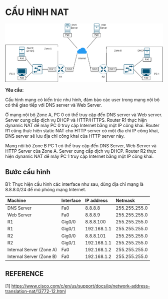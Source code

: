 # CẤU HÌNH NAT

![Topology](./img/topology.png)

**Yêu cầu:**

Cấu hình mạng có kiến trúc như hình, đảm bảo các user trong mạng nội bộ có thể giao tiếp với DNS server và Web Server.

Ở mạng nội bộ Zone A, PC 0 có thể truy cập đến DNS server và Web server. Server cung cấp dịch vụ DHCP và HTTP/HTTPS. Router R1 thực hiện dynamic NAT để máy PC 0 truy cập Internet bằng một IP công khai. Router R1 cũng thực hiện static NAT cho HTTP server có một địa chỉ IP công khai, DNS server sẽ lưu địa chỉ công khai của HTTP server này.

Mạng nội bộ Zone B PC 1 có thể truy cập đến DNS Server, Web Server và HTTP Server của Zone A. Server cung cấp dịch vụ DHCP. Router R2 thực hiện dynamic NAT để máy PC 1 truy cập Internet bằng một IP công khai.

## Bước cấu hình

B1: Thực hiện cấu hình các interface như sau, dùng địa chỉ mạng là 8.8.8.0/24 để mô phỏng mạng Internet.

|Machine|Interface|IP address|Netmask|
|:------|:--------|:---------|:------|
|DNS Server|Fa0|8.8.8.8|255.255.255.0|
|Web Server|Fa0|8.8.8.9|255.255.255.0|
|R1|Gig0/0|8.8.8.100|255.255.255.0|
|R1|Gig0/1|192.168.1.1|255.255.255.0|
|R2|Gig0/0|8.8.8.101|255.255.255.0|
|R2|Gig0/1|192.168.1.1|255.255.255.0|
|Internal Server (Zone A)|Fa0|192.168.1.2|255.255.255.0|
|Internal Server (Zone B)|Fa0|192.168.1.2|255.255.255.0|

## REFERENCE

[1] <https://www.cisco.com/c/en/us/support/docs/ip/network-address-translation-nat/13772-12.html>